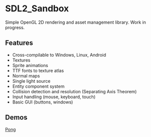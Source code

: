 # SDL2_Sandbox

Simple OpenGL 2D rendering and asset management library. Work in progress.

## Features
* Cross-compilable to Windows, Linux, Android
* Textures
* Sprite animations
* TTF fonts to texture atlas
* Normal maps
* Single light source 
* Entity component system
* Collision detection and resolution (Separating Axis Theorem)
* Input handling (mouse, keyboard, touch)
* Basic GUI (buttons, windows)

## Demos
[Pong](https://github.com/JakubDob/Pong)
